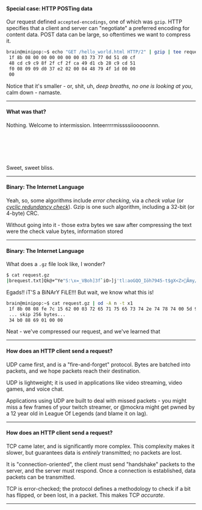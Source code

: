 #### Special case: HTTP POSTing data

Our request defined `accepted-encodings`, one of which was `gzip`. HTTP specifies that a client and server can "negotiate" a preferred encoding for content data. POST data can be large, so oftentimes we want to compress it.

```sh
brain@minipop:~$ echo "GET /hello_world.html HTTP/2" | gzip | tee request.gz | od -A n -t x1
 1f 8b 08 00 00 00 00 00 00 03 73 77 0d 51 d0 cf
 48 cd c9 c9 8f 2f cf 2f ca 49 d1 cb 28 c9 cd 51
 f0 08 09 09 d0 37 e2 02 00 04 48 79 4f 1d 00 00
 00
```

Notice that it's smaller - or, shit, uh, _deep breaths, no one is looking at you_, calm down - namaste.

---

#### What was that?

Nothing. Welcome to intermission. Inteerrrrmissssiiooooonnn.

<br></br>
<br></br>

Sweet, sweet bliss.

---

#### Binary: The Internet Language

Yeah, so, some algorithms include _error checking_, via a _check value_ (or [_cyclic redundancy check_](https://en.wikipedia.org/wiki/Cyclic_redundancy_check#Application)). Gzip is one such algorithm, including a 32-bit (or 4-byte) CRC.

Without going into it - those extra bytes we saw after compressing the text were the check value bytes, information stored

---

#### Binary: The Internet Language

What does a `.gz` file look like, I wonder?

```sh
$ cat request.gz
|brequest.txt]Qk@+^Ye"S؛\x=_VBoh]3f`iO>]j'tl:aoGQO_Iöh7945-t$gX<Z>޵Ãmy/XwC=7kKKV&~I+><u8?t:$~$^@tFx
```

Egads!! iT'S a BiNArY FiLE!!! But wait, we know what this is!

```sh
brain@minipop:~$ cat request.gz | od -A n -t x1
 1f 8b 08 08 fe 7c 15 62 00 03 72 65 71 75 65 73 74 2e 74 78 74 00 5d 90 51 6b c2 40 0c 80 df fb
 ... skip 256 bytes...
 34 b0 88 69 01 00 00
```

Neat - we've compressed our request, and we've learned that

---

#### How does an HTTP client send a request?

UDP came first, and is a "fire-and-forget" protocol. Bytes are batched into packets, and we hope packets reach their destination.

UDP is lightweight; it is used in applications like video streaming, video games, and voice chat.

Applications using UDP are built to deal with missed packets - you might miss a few frames of your twitch streamer, or @mockra might get pwned by a 12 year old in League Of Legends (and blame it on lag).

---

#### How does an HTTP client send a request?

TCP came later, and is significantly more complex. This complexity makes it slower, but guarantees data is _entirely_ transmitted; no packets are lost.

It is "connection-oriented", the client must send "handshake" packets to the server, and the server must respond. Once a connection is established, data packets can be transmitted.

TCP is error-checked; the protocol defines a methodology to check if a bit has flipped, or been lost, in a packet. This makes TCP _accurate_.

---
